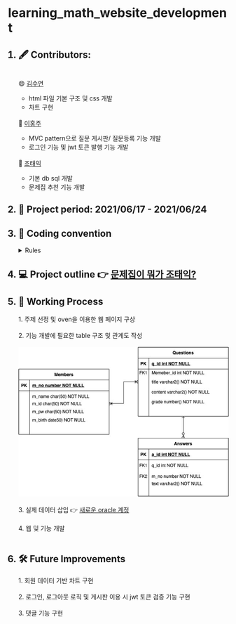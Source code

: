 # learning_math_website_development
 

<ol>
 <h2><li> 🖋️ Contributors: </h2>
  <br>
   😄 <a href="https://github.com/metaego">김수연</a><br>
   <ul>
    <li> html 파일 기본 구조 및 css 개발 </li>
    <li> 차트 구현 </li>
   </ul><br>
   🤡 <a href="https://github.com/purple-cabbage0030">이홍주</a>
   <ul>
    <li> MVC pattern으로 질문 게시판/ 질문등록 기능 개발 </li>
    <li> 로그인 기능 및 jwt 토큰 발행 기능 개발 </li>
   </ul><br>
   🙂 <a href="https://github.com/Siho02">조태익</a></li>
    <ul>
    <li> 기본 db sql 개발 </li>
    <li> 문제집 추천 기능 개발 </li>
   </ul>
 <h2><li> 📆 Project period: 2021/06/17 - 2021/06/24</h2></li>
 <h2><li> 🤝 Coding convention </h2>
   <details><summary> Rules </summary>
       1. 연산자 앞뒤 공백 <br>
       2. 함수명, 변수명 스네이크 케이스로 작성 <br>
       3. 함수 안의 내부함수도 괄호 다음줄에 작성 <br>
       4. 문자열 큰따옴표 사용 통일 <br>
       5. 협업자가 이해할 수 있도록 주석은 자세하게 <br>
   </details>
  </li>
  <h2><li> 💻 Project outline 👉 <a href="https://github.com/purple-cabbage0030/learning_math_website_development/blob/main/mini_project_June.pdf"> 문제집이 뭐가 조태익? </a> </h2></li>

 <h2><li>🏃 Working Process</h2></li>
1. 주제 선정 및 oven을 이용한 웹 페이지 구상<br><br>
2. 기능 개발에 필요한 table 구조 및 관계도 작성<br><br>
 <img src="https://github.com/purple-cabbage0030/learning_math_website_development/blob/main/math.jpg"><br><br>
3. 실제 데이터 삽입 👉 <a href="https://github.com/purple-cabbage0030/learning_math_website_development/blob/main/mymath2.sql"> 새로운 oracle 계정 </a><br><br>
4. 웹 및 기능 개발<br><br>
 
 <h2><li> 🛠️ Future Improvements </h2></li>
 1. 회원 데이터 기반 차트 구현<br><br>
 2. 로그인, 로그아웃 로직 및 게시판 이용 시 jwt 토큰 검증 기능 구현<br><br>
 3. 댓글 기능 구현 <br>
 
</ol>
